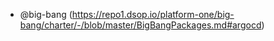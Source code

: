 * @big-bang (https://repo1.dsop.io/platform-one/big-bang/charter/-/blob/master/BigBangPackages.md#argocd)